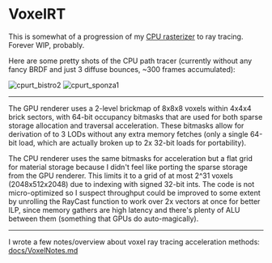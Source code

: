 # VoxelRT
This is somewhat of a progression of my [CPU rasterizer](https://github.com/dubiousconst282/GLimpSW) to ray tracing. Forever WIP, probably.

Here are some pretty shots of the CPU path tracer (currently without any fancy BRDF and just 3 diffuse bounces, ~300 frames accumulated):

![cpurt_bistro2](https://github.com/dubiousconst282/VoxelRT/assets/87553666/75634b45-e004-41dc-a640-ed7cb057f6a5)
![cpurt_sponza1](https://github.com/dubiousconst282/VoxelRT/assets/87553666/309d3bda-4fc8-4a3d-9c62-bb441d18affa)

---

The GPU renderer uses a 2-level brickmap of 8x8x8 voxels within 4x4x4 brick sectors, with 64-bit occupancy bitmasks that are used for both sparse storage allocation and traversal acceleration. These bitmasks allow for derivation of to 3 LODs without any extra memory fetches (only a single 64-bit load, which are actually broken up to 2x 32-bit loads for portability).

The CPU renderer uses the same bitmasks for acceleration but a flat grid for material storage because I didn't feel like porting the sparse storage from the GPU renderer. This limits it to a grid of at most 2^31 voxels (2048x512x2048) due to indexing with signed 32-bit ints. The code is not micro-optimized so I suspect throughput could be improved to some extent by unrolling the RayCast function to work over 2x vectors at once for better ILP, since memory gathers are high latency and there's plenty of ALU between them (something that GPUs do auto-magically).

---

I wrote a few notes/overview about voxel ray tracing acceleration methods: [docs/VoxelNotes.md](./docs/VoxelNotes.md)
